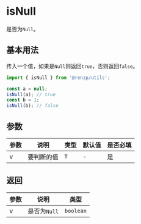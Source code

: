 # isNull

是否为`Null`。

## 基本用法

传入一个值，如果是`Null`则返回`true`，否则返回`false`。

```ts
import { isNull } from '@renzp/utils';

const a = null;
isNull(a); // true
const b = 1;
isNull(b); // false
```

## 参数

| 参数 | 说明       | 类型 | 默认值 | 是否必填 |
| ---- | ---------- | ---- | ------ | -------- |
| v    | 要判断的值 | `T`  | -      | 是       |

## 返回

| 参数 | 说明         | 类型      |
| ---- | ------------ | --------- |
| v    | 是否为`Null` | `boolean` |
